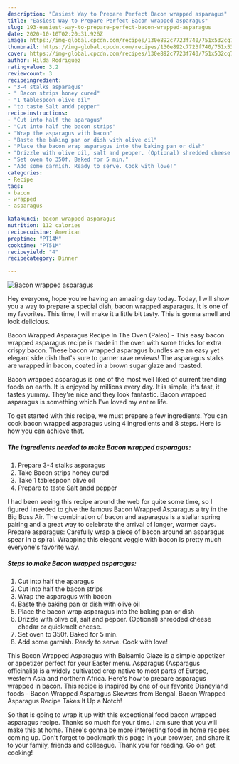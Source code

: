 ```yaml
---
description: "Easiest Way to Prepare Perfect Bacon wrapped asparagus"
title: "Easiest Way to Prepare Perfect Bacon wrapped asparagus"
slug: 193-easiest-way-to-prepare-perfect-bacon-wrapped-asparagus
date: 2020-10-10T02:20:31.926Z
image: https://img-global.cpcdn.com/recipes/130e892c7723f740/751x532cq70/bacon-wrapped-asparagus-recipe-main-photo.jpg
thumbnail: https://img-global.cpcdn.com/recipes/130e892c7723f740/751x532cq70/bacon-wrapped-asparagus-recipe-main-photo.jpg
cover: https://img-global.cpcdn.com/recipes/130e892c7723f740/751x532cq70/bacon-wrapped-asparagus-recipe-main-photo.jpg
author: Hilda Rodriguez
ratingvalue: 3.2
reviewcount: 3
recipeingredient:
- "3-4 stalks asparagus"
- " Bacon strips honey cured"
- "1 tablespoon olive oil"
- "to taste Salt andd pepper"
recipeinstructions:
- "Cut into half the aparagus"
- "Cut into half the bacon strips"
- "Wrap the asparagus with bacon"
- "Baste the baking pan or dish with olive oil"
- "Place the bacon wrap asparagus into the baking pan or dish"
- "Drizzle with olive oil, salt and pepper. (Optional) shredded cheese chedar or quickmelt cheese."
- "Set oven to 350f. Baked for 5 min."
- "Add some garnish. Ready to serve. Cook with love!"
categories:
- Recipe
tags:
- bacon
- wrapped
- asparagus

katakunci: bacon wrapped asparagus 
nutrition: 112 calories
recipecuisine: American
preptime: "PT14M"
cooktime: "PT51M"
recipeyield: "4"
recipecategory: Dinner

---
```



![Bacon wrapped asparagus](https://img-global.cpcdn.com/recipes/130e892c7723f740/751x532cq70/bacon-wrapped-asparagus-recipe-main-photo.jpg)

Hey everyone, hope you're having an amazing day today. Today, I will show you a way to prepare a special dish, bacon wrapped asparagus. It is one of my favorites. This time, I will make it a little bit tasty. This is gonna smell and look delicious.

Bacon Wrapped Asparagus Recipe In The Oven (Paleo) - This easy bacon wrapped asparagus recipe is made in the oven with some tricks for extra crispy bacon. These bacon wrapped asparagus bundles are an easy yet elegant side dish that&#39;s sure to garner rave reviews! The asparagus stalks are wrapped in bacon, coated in a brown sugar glaze and roasted.

Bacon wrapped asparagus is one of the most well liked of current trending foods on earth. It is enjoyed by millions every day. It is simple, it's fast, it tastes yummy. They're nice and they look fantastic. Bacon wrapped asparagus is something which I've loved my entire life.


To get started with this recipe, we must prepare a few ingredients. You can cook bacon wrapped asparagus using 4 ingredients and 8 steps. Here is how you can achieve that.

<!--inarticleads1-->

##### The ingredients needed to make Bacon wrapped asparagus:

1. Prepare 3-4 stalks asparagus
1. Take  Bacon strips honey cured
1. Take 1 tablespoon olive oil
1. Prepare to taste Salt andd pepper


I had been seeing this recipe around the web for quite some time, so I figured I needed to give the famous Bacon Wrapped Asparagus a try in the Big Boss Air. The combination of bacon and asparagus is a stellar spring pairing and a great way to celebrate the arrival of longer, warmer days. Prepare asparagus: Carefully wrap a piece of bacon around an asparagus spear in a spiral. Wrapping this elegant veggie with bacon is pretty much everyone&#39;s favorite way. 

<!--inarticleads2-->

##### Steps to make Bacon wrapped asparagus:

1. Cut into half the aparagus
1. Cut into half the bacon strips
1. Wrap the asparagus with bacon
1. Baste the baking pan or dish with olive oil
1. Place the bacon wrap asparagus into the baking pan or dish
1. Drizzle with olive oil, salt and pepper. (Optional) shredded cheese chedar or quickmelt cheese.
1. Set oven to 350f. Baked for 5 min.
1. Add some garnish. Ready to serve. Cook with love!


This Bacon Wrapped Asparagus with Balsamic Glaze is a simple appetizer or appetizer perfect for your Easter menu. Asparagus (Asparagus officinalis) is a widely cultivated crop native to most parts of Europe, western Asia and northern Africa. Here&#39;s how to prepare asparagus wrapped in bacon. This recipe is inspired by one of our favorite Disneyland foods - Bacon Wrapped Asparagus Skewers from Bengal. Bacon Wrapped Asparagus Recipe Takes It Up a Notch! 

So that is going to wrap it up with this exceptional food bacon wrapped asparagus recipe. Thanks so much for your time. I am sure that you will make this at home. There's gonna be more interesting food in home recipes coming up. Don't forget to bookmark this page in your browser, and share it to your family, friends and colleague. Thank you for reading. Go on get cooking!
